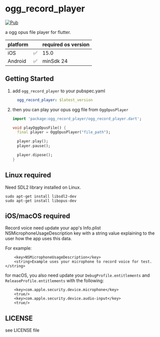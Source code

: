 # ogg_record_player

[![Pub](https://img.shields.io/pub/v/ogg_opus_player.svg)](https://pub.dev/packages/ogg_opus_player)

a ogg opus file player for flutter.

| platform |       | required os version |
|----------|-------|---------------------|
| iOS      | ✅     | 15.0                |
| Android  | ✅     | minSdk 24           |

## Getting Started

1. add `ogg_record_player` to your pubspec.yaml

    ```yaml
      ogg_record_player: $latest_version
    ```

2. then you can play your opus ogg file from `OggOpusPlayer`

    ```dart
    import 'package:ogg_record_player/ogg_record_player.dart';
    
    void playOggOpusFile() {
      final player = OggOpusPlayer("file_path");
    
      player.play();
      player.pause();
    
      player.dipose();
    }
    ```

## Linux required

Need SDL2 library installed on Linux.

```shell
sudo apt-get install libsdl2-dev
sudo apt-get install libopus-dev
```

## iOS/macOS required

Record voice need update your app's Info.plist NSMicrophoneUsageDescription key with a string value
explaining to the user how the app uses this data.

For example:

```
    <key>NSMicrophoneUsageDescription</key>
    <string>Example uses your microphone to record voice for test.</string>
```

for macOS, you also need update your `DebugProfile.entitlements` and `ReleaseProfile.entitlements` with the following:

```
    <key>com.apple.security.device.microphone</key>
    <true/>
    <key>com.apple.security.device.audio-input</key>
    <true/>
```

## LICENSE

see LICENSE file

